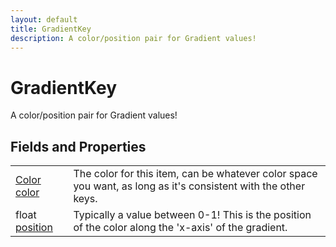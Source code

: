 ```yaml
---
layout: default
title: GradientKey
description: A color/position pair for Gradient values!
---
```

# GradientKey

A color/position pair for Gradient values!


## Fields and Properties

|  |  |
|--|--|
|[Color]({{site.url}}/Pages/Reference/Color.html) [color]({{site.url}}/Pages/Reference/GradientKey/color.html)|The color for this item, can be whatever color space you want, as long as it's consistent with the other keys.|
|float [position]({{site.url}}/Pages/Reference/GradientKey/position.html)|Typically a value between 0-1! This is the position of the color along the 'x-axis' of the gradient.|



